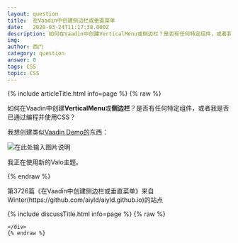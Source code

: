 ```yaml
---
layout: question
title:  在Vaadin中创建侧边栏或垂直菜单
date:   2020-03-24T11:17:38.000Z
description: 如何在Vaadin中创建VerticalMenu或侧边栏？是否有任何特定组件，或者我是否已通过编程并使用CSS？我想创建类似Vaadin Demo的东...
img: 
author: 西门
category: question
answer: 0
tags: CSS
topic: CSS
---
```

<div class="article-root">
  <div class="article">
    {% include articleTitle.html info=page %}
    {% raw %}
    <div class="article-content"><p><font style="vertical-align: inherit;"><font style="vertical-align: inherit;">如何</font><font style="vertical-align: inherit;">在Vaadin中</font><font style="vertical-align: inherit;">创建</font></font><strong><font style="vertical-align: inherit;"><font style="vertical-align: inherit;">VerticalMenu</font></font></strong><font style="vertical-align: inherit;"><font style="vertical-align: inherit;">或</font></font><strong><font style="vertical-align: inherit;"><font style="vertical-align: inherit;">侧边栏</font></font></strong><font style="vertical-align: inherit;"><font style="vertical-align: inherit;">？</font><font style="vertical-align: inherit;">是否有任何特定组件，或者我是否已通过编程并使用CSS？</font></font></p>

<p><font style="vertical-align: inherit;"><font style="vertical-align: inherit;">我想创建类似</font></font><a href="http://demo.vaadin.com/valo-theme/#!buttons-and-links" rel="noreferrer"><font style="vertical-align: inherit;"><font style="vertical-align: inherit;">Vaadin Demo的</font></font></a><font style="vertical-align: inherit;"><font style="vertical-align: inherit;">东西</font><font style="vertical-align: inherit;">：</font></font></p>

<p><img src="https://www.samyoc.com//uploads/users/24088/images/thumbnails/1585048531642.png" data-src="https://www.samyoc.com//uploads/users/24088/images/1585048531642.png" alt="在此处输入图片说明"></p>

<p><font style="vertical-align: inherit;"><font style="vertical-align: inherit;">我正在使用新的Valo主题。</font></font></p></div>
    {% endraw %}
  </div>
  <p class="winter_mark">第3726篇《在Vaadin中创建侧边栏或垂直菜单》来自Winter(https://github.com/aiyld/aiyld.github.io)的站点</p>
  <div class="discuss-wrapper">
    {% include discussTitle.html info=page %}
    {% raw %}
    <div class="discuss-list">
    
    </div>
    {% endraw %}
  </div>
<div>
